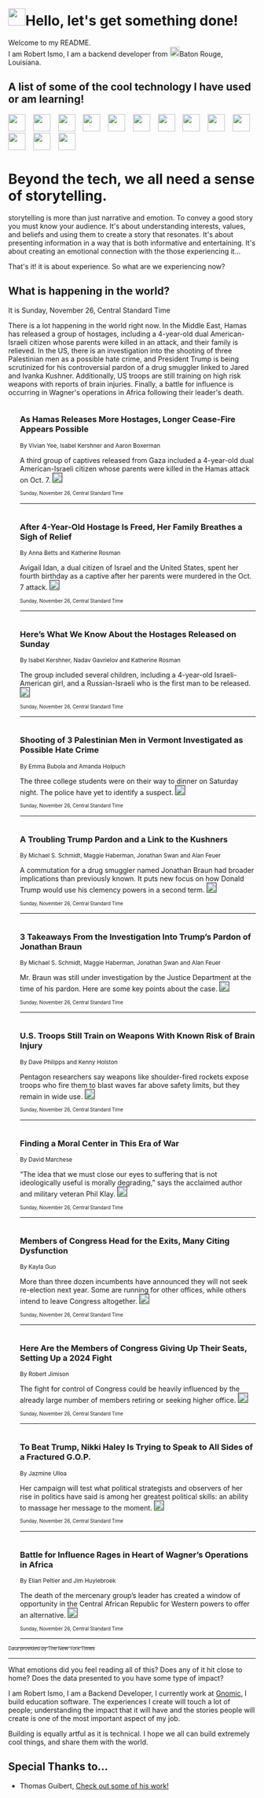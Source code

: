 <h1><img src="https://emojis.slackmojis.com/emojis/images/1643514375/3493/hot-coffee.gif?1643514375" width="35"/>Hello, let's get something done!</h1>

<p>Welcome to my README.<br/>
I am Robert Ismo, I am a backend developer from <img src="https://emojis.slackmojis.com/emojis/images/1638395689/50435/moulin_rouge.png?1638395689" width="20"/>Baton Rouge, Louisiana.</p>
<h2>A list of some of the cool technology I have used or am learning!</h2>
<p>
<img src="https://emojis.slackmojis.com/emojis/images/1643516091/21142/meow_bongotap.gif?1643516091" width="35" alt="">
<img src="https://img.shields.io/badge/Favorite%20Frontend%20Framework-SvelteKit-f83903" alt="">
<img src="https://img.shields.io/badge/Second%20Favorite-Vue-40b581" alt="">
<img src="https://img.shields.io/badge/Most%20Used%20Runtime-Nodejs-78b061" alt="">
<img src="https://emojis.slackmojis.com/emojis/images/1643517416/34482/fire.gif?1643517416" width="35" alt="">
<img src="https://img.shields.io/badge/Javascript%20But%20Better-Typescript-0078ca" alt="">
<img src="https://img.shields.io/badge/Favorite%20Language-Elixir-3e244d" alt="">
<img src="https://img.shields.io/badge/Containerize%20Everything-Docker-6ac9ef" alt="">
<img src="https://emojis.slackmojis.com/emojis/images/1643514596/5999/meow_party.gif?1643514596" width="35" alt="">
<img src="https://img.shields.io/badge/API%20Love%20Language-Graphql-de32a5" alt="">
<img src="https://img.shields.io/badge/Our%20Favorite%20Version%20Controller-Git-e94f33" alt="">
<img src="https://img.shields.io/badge/Favorite%20Database-Redis-d42d1d" alt="">
<img src="https://emojis.slackmojis.com/emojis/images/1643514559/5584/deployparrot.gif?1643514559" width="35" alt="">
<img src="https://img.shields.io/badge/Container%20Interstate-RabbitMQ-f66200" alt="">
<img src="https://img.shields.io/badge/Gotta%20Learn-Kubernetes-316adf" alt="">
<img src="https://img.shields.io/badge/Really%20Mature%20Now-WASM-654fef" alt="">
<img src="https://emojis.slackmojis.com/emojis/images/1666642497/61942/dance_vibe.gif?1666642497" width="35" alt="">
<img src="https://img.shields.io/badge/For%20My%20M1-ARM64-657d96" alt="">
<img src="https://img.shields.io/badge/Loving%20This%20So%20Much-TailwindCSS-17bcb5" alt="">
<img src="https://img.shields.io/badge/Cool%20Build%20Tool-Vite-f9cb24" alt="">
<img src="https://emojis.slackmojis.com/emojis/images/1669231376/62819/working-on-it.gif?1669231376" width="35" alt="">
<img src="https://img.shields.io/badge/Fun%20and%20Easy%20Database-MongoDB-5f8c49" alt="">
<img src="https://img.shields.io/badge/JS%20Life%20Support-NPM-c73737" alt="">
<img src="https://img.shields.io/badge/I%20Liked%20It-DynamoDB-0073b9" alt="">
<img src="https://emojis.slackmojis.com/emojis/images/1643514045/46/question.gif?1643514045" width="35" alt="">
<img src="https://img.shields.io/badge/cool-React-60d6f9" alt="">
<img src="https://img.shields.io/badge/Future%20Big%20Project-Lambda-f37e00" alt="">
<img src="https://img.shields.io/badge/NPM%20But%20Better-PNPM-f1aa07" alt="">
<img src="https://emojis.slackmojis.com/emojis/images/1643514943/9662/fbwow.gif?1643514943" width="35" alt="">
<img src="https://img.shields.io/badge/First%20Language-C-662079" alt="">
<img src="https://img.shields.io/badge/Where%20I%20Deploy%20Frontend-Vercel-000000" alt="">
<img src="https://img.shields.io/badge/Who%20Does%20not%20Want%20an%20App-Swift-f9492a" alt="">
<img src="https://emojis.slackmojis.com/emojis/images/1643514058/151/javascript.png?1643514058" width="35" alt="">
<img src="https://img.shields.io/badge/cool-Python-fbd542" alt="">
<img src="https://img.shields.io/badge/Favorite%20Something-Stripe-656cdc" alt="">
<img src="https://img.shields.io/badge/Of%20Course-HTML5-ed6327" alt="">
<img src="https://emojis.slackmojis.com/emojis/images/1660415405/60731/bomb.gif?1660415405" width="35" alt="">
<img src="https://img.shields.io/badge/hate-CSS-2964ec" alt="">
<img src="https://img.shields.io/badge/Learning-CircleCI-141215" alt="">
<img src="https://img.shields.io/badge/Learning-Rust-fbbb3b" alt="">
<img src="https://emojis.slackmojis.com/emojis/images/1660415397/60712/writing-hand.gif?1660415397" width="35" alt="">
<img src="https://img.shields.io/badge/Dev%20Browser%20of%20Choice-Firefox-cc4e26" alt="">
<img src="https://img.shields.io/badge/Recoverying%20From%20Windows-UNIX-1781e3" alt="">
<img src="https://img.shields.io/badge/LOVE-LogSeq-90c1c2" alt="">
<img src="https://emojis.slackmojis.com/emojis/images/1643514066/223/kirby.gif?1643514066" width="35" alt="">
<img src="https://img.shields.io/badge/Daily%20Driver-MacOS-e6e6e8" alt="">
<img src="https://img.shields.io/badge/Git%20Server-Github-000000" alt="">
<img src="https://img.shields.io/badge/enjoyable-EC2-f17428" alt="">
<img src="https://emojis.slackmojis.com/emojis/images/1643514239/2069/excited.gif?1643514239" width="35" alt="">
</p>
<h1>Beyond the tech, we all need a sense of storytelling.</h1>
<p>storytelling is more than just narrative and emotion. To convey a good story you must know your audience. It's about understanding interests, values, and beliefs and using them to create a story that resonates. It's about presenting information in a way that is both informative and entertaining. It's about creating an emotional connection with the those experiencing it...</p>
<p>That's it! it is about experience. So what are we experiencing now?</p>
<h2>What is happening in the world?</h2>
<p>It is Sunday, November 26, Central Standard Time</p>
<p>
There is a lot happening in the world right now. In the Middle East, Hamas has released a group of hostages, including a 4-year-old dual American-Israeli citizen whose parents were killed in an attack, and their family is relieved. In the US, there is an investigation into the shooting of three Palestinian men as a possible hate crime, and President Trump is being scrutinized for his controversial pardon of a drug smuggler linked to Jared and Ivanka Kushner. Additionally, US troops are still training on high risk weapons with reports of brain injuries. Finally, a battle for influence is occurring in Wagner&#39;s operations in Africa following their leader&#39;s death.</p>
<ol>
<img src="https://img.shields.io/badge/-world-blue" alt="">
<h3>As Hamas Releases More Hostages, Longer Cease-Fire Appears Possible</h3>
<sub>By Vivian Yee, Isabel Kershner and Aaron Boxerman</sub>
<p>A third group of captives released from Gaza included a 4-year-old dual American-Israeli citizen whose parents were killed in the Hamas attack on Oct. 7.  <a href=""><img src="https://developer.nytimes.com/files/poweredby_nytimes_30b.png?v=1583354208352" height="20"></a></p>
<sub><sub>Sunday, November 26, Central Standard Time</sub></sub>
<hr/>
<img src="https://img.shields.io/badge/-world-blue" alt="">
<h3>After 4-Year-Old Hostage Is Freed, Her Family Breathes a Sigh of Relief</h3>
<sub>By Anna Betts and Katherine Rosman</sub>
<p>Avigail Idan, a dual citizen of Israel and the United States, spent her fourth birthday as a captive after her parents were murdered in the Oct. 7 attack.  <a href=""><img src="https://developer.nytimes.com/files/poweredby_nytimes_30b.png?v=1583354208352" height="20"></a></p>
<sub><sub>Sunday, November 26, Central Standard Time</sub></sub>
<hr/>
<img src="https://img.shields.io/badge/-world-blue" alt="">
<h3>Here’s What We Know About the Hostages Released on Sunday</h3>
<sub>By Isabel Kershner, Nadav Gavrielov and Katherine Rosman</sub>
<p>The group included several children, including a 4-year-old Israeli-American girl, and a Russian-Israeli who is the first man to be released.  <a href=""><img src="https://developer.nytimes.com/files/poweredby_nytimes_30b.png?v=1583354208352" height="20"></a></p>
<sub><sub>Sunday, November 26, Central Standard Time</sub></sub>
<hr/>
<img src="https://img.shields.io/badge/-us-blue" alt="">
<h3>Shooting of 3 Palestinian Men in Vermont Investigated as Possible Hate Crime</h3>
<sub>By Emma Bubola and Amanda Holpuch</sub>
<p>The three college students were on their way to dinner on Saturday night. The police have yet to identify a suspect.  <a href=""><img src="https://developer.nytimes.com/files/poweredby_nytimes_30b.png?v=1583354208352" height="20"></a></p>
<sub><sub>Sunday, November 26, Central Standard Time</sub></sub>
<hr/>
<img src="https://img.shields.io/badge/-us-blue" alt="">
<h3>A Troubling Trump Pardon and a Link to the Kushners</h3>
<sub>By Michael S. Schmidt, Maggie Haberman, Jonathan Swan and Alan Feuer</sub>
<p>A commutation for a drug smuggler named Jonathan Braun had broader implications than previously known. It puts new focus on how Donald Trump would use his clemency powers in a second term.  <a href=""><img src="https://developer.nytimes.com/files/poweredby_nytimes_30b.png?v=1583354208352" height="20"></a></p>
<sub><sub>Sunday, November 26, Central Standard Time</sub></sub>
<hr/>
<img src="https://img.shields.io/badge/-us-blue" alt="">
<h3>3 Takeaways From the Investigation Into Trump’s Pardon of Jonathan Braun</h3>
<sub>By Michael S. Schmidt, Maggie Haberman, Jonathan Swan and Alan Feuer</sub>
<p>Mr. Braun was still under investigation by the Justice Department at the time of his pardon. Here are some key points about the case.  <a href=""><img src="https://developer.nytimes.com/files/poweredby_nytimes_30b.png?v=1583354208352" height="20"></a></p>
<sub><sub>Sunday, November 26, Central Standard Time</sub></sub>
<hr/>
<img src="https://img.shields.io/badge/-us-blue" alt="">
<h3>U.S. Troops Still Train on Weapons With Known Risk of Brain Injury</h3>
<sub>By Dave Philipps and Kenny Holston</sub>
<p>Pentagon researchers say weapons like shoulder-fired rockets expose troops who fire them to blast waves far above safety limits, but they remain in wide use.  <a href=""><img src="https://developer.nytimes.com/files/poweredby_nytimes_30b.png?v=1583354208352" height="20"></a></p>
<sub><sub>Sunday, November 26, Central Standard Time</sub></sub>
<hr/>
<img src="https://img.shields.io/badge/-magazine-blue" alt="">
<h3>Finding a Moral Center in This Era of War</h3>
<sub>By David Marchese</sub>
<p>“The idea that we must close our eyes to suffering that is not ideologically useful is morally degrading,” says the acclaimed author and military veteran Phil Klay.  <a href=""><img src="https://developer.nytimes.com/files/poweredby_nytimes_30b.png?v=1583354208352" height="20"></a></p>
<sub><sub>Sunday, November 26, Central Standard Time</sub></sub>
<hr/>
<img src="https://img.shields.io/badge/-us-blue" alt="">
<h3>Members of Congress Head for the Exits, Many Citing Dysfunction</h3>
<sub>By Kayla Guo</sub>
<p>More than three dozen incumbents have announced they will not seek re-election next year. Some are running for other offices, while others intend to leave Congress altogether.  <a href=""><img src="https://developer.nytimes.com/files/poweredby_nytimes_30b.png?v=1583354208352" height="20"></a></p>
<sub><sub>Sunday, November 26, Central Standard Time</sub></sub>
<hr/>
<img src="https://img.shields.io/badge/-us-blue" alt="">
<h3>Here Are the Members of Congress Giving Up Their Seats, Setting Up a 2024 Fight</h3>
<sub>By Robert Jimison</sub>
<p>The fight for control of Congress could be heavily influenced by the already large number of members retiring or seeking higher office.  <a href=""><img src="https://developer.nytimes.com/files/poweredby_nytimes_30b.png?v=1583354208352" height="20"></a></p>
<sub><sub>Sunday, November 26, Central Standard Time</sub></sub>
<hr/>
<img src="https://img.shields.io/badge/-us-blue" alt="">
<h3>To Beat Trump, Nikki Haley Is Trying to Speak to All Sides of a Fractured G.O.P.</h3>
<sub>By Jazmine Ulloa</sub>
<p>Her campaign will test what political strategists and observers of her rise in politics have said is among her greatest political skills: an ability to massage her message to the moment.  <a href=""><img src="https://developer.nytimes.com/files/poweredby_nytimes_30b.png?v=1583354208352" height="20"></a></p>
<sub><sub>Sunday, November 26, Central Standard Time</sub></sub>
<hr/>
<img src="https://img.shields.io/badge/-world-blue" alt="">
<h3>Battle for Influence Rages in Heart of Wagner’s Operations in Africa</h3>
<sub>By Elian Peltier and Jim Huylebroek</sub>
<p>The death of the mercenary group’s leader has created a window of opportunity in the Central African Republic for Western powers to offer an alternative.  <a href=""><img src="https://developer.nytimes.com/files/poweredby_nytimes_30b.png?v=1583354208352" height="20"></a></p>
<sub><sub>Sunday, November 26, Central Standard Time</sub></sub>
<hr/>
</ol>
<a href="https://developer.nytimes.com"><sub><sub>Data provided by The New York Times</sub></sub></a>
<hr/>
<p>What emotions did you feel reading all of this? Does any of it hit close to home? Does the data presented to you have some type of impact?</p>
<p>I am Robert Ismo, I am a Backend Developer, I currently work at <a href="https://gnomic.education/">Gnomic</a>, I build education software. The experiences I create will touch a lot of people; understanding the impact that it will have and the stories people will create is one of the most important aspect of my job.</p>
<p>Building is equally artful as it is technical. I hope we all can build extremely cool things, and share them with the world.</p>
<h2>Special Thanks to...</h2>
<ul>
<li>Thomas Guibert, <a href="https://github.com/thmsgbrt/thmsgbrt">Check out some of his work!</a></li>
</ul>